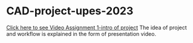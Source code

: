 # CAD-project-upes-2023
[Click here to see Video Assignment 1-intro of project](https://upesstd-my.sharepoint.com/:v:/g/personal/500086836_stu_upes_ac_in/EThyktz35z5HgDTiDv1k7IIBb3NO9szFQTCqFMWO_QOHDA?e=qpG22I)
The idea of project and workflow is explained in the form of presentation video.